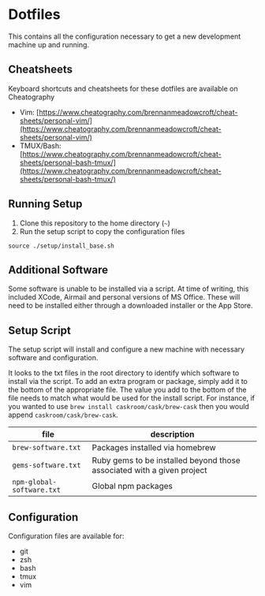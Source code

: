 # Dotfiles
This contains all the configuration necessary to get a new development machine up and running.

## Cheatsheets
Keyboard shortcuts and cheatsheets for these dotfiles are available on Cheatography

* Vim: [https://www.cheatography.com/brennanmeadowcroft/cheat-sheets/personal-vim/](https://www.cheatography.com/brennanmeadowcroft/cheat-sheets/personal-vim/)
* TMUX/Bash: [https://www.cheatography.com/brennanmeadowcroft/cheat-sheets/personal-bash-tmux/](https://www.cheatography.com/brennanmeadowcroft/cheat-sheets/personal-bash-tmux/)

## Running Setup
1. Clone this repository to the home directory (`~`)
2. Run the setup script to copy the configuration files
```
source ./setup/install_base.sh
```

## Additional Software
Some software is unable to be installed via a script.  At time of writing, this included XCode, Airmail and personal versions of MS Office.  These will need to be installed either through a downloaded installer or the App Store.

## Setup Script
The setup script will install and configure a new machine with necessary software and configuration.

It looks to the txt files in the root directory to identify which software to install via the script.  To add an extra program or package, simply add it to the bottom of the appropriate file.  The value you add to the bottom of the file needs to match what would be used for the install script.  For instance, if you wanted to use `brew install caskroom/cask/brew-cask` then you would append `caskroom/cask/brew-cask`.

| file                      | description                                                            |
|---------------------------|------------------------------------------------------------------------|
| `brew-software.txt`       | Packages installed via homebrew                                        |
| `gems-software.txt`       | Ruby gems to be installed beyond those associated with a given project |
| `npm-global-software.txt` | Global npm packages                                                    |


## Configuration
Configuration files are available for:

- git
- zsh
- bash
- tmux
- vim
